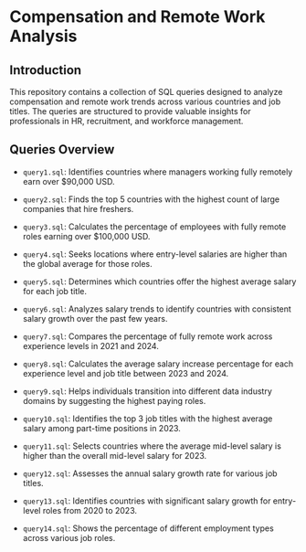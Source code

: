 # Compensation and Remote Work Analysis

## Introduction

This repository contains a collection of SQL queries designed to analyze compensation and remote work trends across various countries and job titles. The queries are structured to provide valuable insights for professionals in HR, recruitment, and workforce management.

## Queries Overview


- `query1.sql`: Identifies countries where managers working fully remotely earn over \$90,000 USD.
- `query2.sql`: Finds the top 5 countries with the highest count of large companies that hire freshers.

- `query3.sql`: Calculates the percentage of employees with fully remote roles earning over \$100,000 USD.
- `query4.sql`: Seeks locations where entry-level salaries are higher than the global average for those roles.

- `query5.sql`: Determines which countries offer the highest average salary for each job title.
- `query6.sql`: Analyzes salary trends to identify countries with consistent salary growth over the past few years.

- `query7.sql`: Compares the percentage of fully remote work across experience levels in 2021 and 2024.
- `query8.sql`: Calculates the average salary increase percentage for each experience level and job title between 2023 and 2024.

- `query9.sql`: Helps individuals transition into different data industry domains by suggesting the highest paying roles.
- `query10.sql`: Identifies the top 3 job titles with the highest average salary among part-time positions in 2023.

- `query11.sql`: Selects countries where the average mid-level salary is higher than the overall mid-level salary for 2023.
- `query12.sql`: Assesses the annual salary growth rate for various job titles.

- `query13.sql`: Identifies countries with significant salary growth for entry-level roles from 2020 to 2023.
- `query14.sql`: Shows the percentage of different employment types across various job roles.
